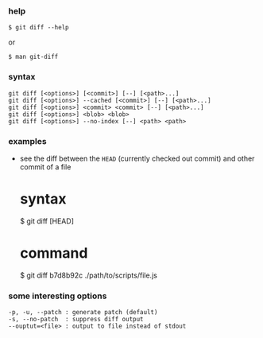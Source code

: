 ### help

    $ git diff --help
    
or
    
    $ man git-diff
    
### syntax
    
    git diff [<options>] [<commit>] [--] [<path>...]
    git diff [<options>] --cached [<commit>] [--] [<path>...]
    git diff [<options>] <commit> <commit> [--] [<path>...]
    git diff [<options>] <blob> <blob>
    git diff [<options>] --no-index [--] <path> <path>


### examples
- see the diff between the `HEAD` (currently checked out commit) and other commit of a file 

    # syntax
    $ git diff  <commit>    [HEAD]  <filepath>

    # command
    $ git diff  b7d8b92c            ./path/to/scripts/file.js

### some interesting options

    -p, -u, --patch : generate patch (default)
    -s, --no-patch  : suppress diff output
    --ouptut=<file> : output to file instead of stdout

